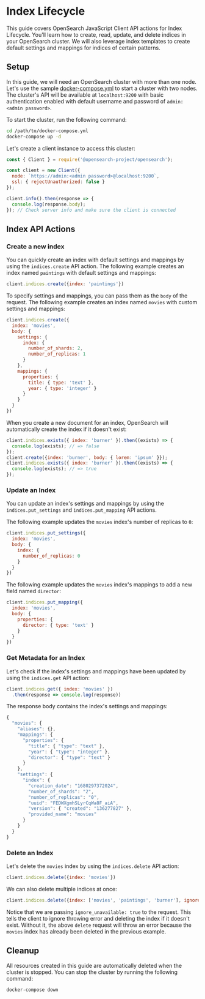 # Index Lifecycle
This guide covers OpenSearch JavaScript Client API actions for Index Lifecycle. You'll learn how to create, read, update, and delete indices in your OpenSearch cluster. We will also leverage index templates to create default settings and mappings for indices of certain patterns.

## Setup

In this guide, we will need an OpenSearch cluster with more than one node. Let's use the sample [docker-compose.yml](https://opensearch.org/samples/docker-compose.yml) to start a cluster with two nodes. The cluster's API will be available at `localhost:9200` with basic authentication enabled with default username and password of `admin:<admin password>`.

To start the cluster, run the following command:

```bash
cd /path/to/docker-compose.yml
docker-compose up -d
```

Let's create a client instance to access this cluster:

```javascript
const { Client } = require('@opensearch-project/opensearch');

const client = new Client({
  node: `https://admin:<admin password>@localhost:9200`,
  ssl: { rejectUnauthorized: false }
});

client.info().then(response => {
  console.log(response.body);
}); // Check server info and make sure the client is connected
```

## Index API Actions

### Create a new index
You can quickly create an index with default settings and mappings by using the `indices.create` API action. The following example creates an index named `paintings` with default settings and mappings:

```javascript
client.indices.create({index: 'paintings'})
```
To specify settings and mappings, you can pass them as the `body` of the request. The following example creates an index named `movies` with custom settings and mappings:

```javascript
client.indices.create({
  index: 'movies',
  body: {
    settings: {
      index: {
        number_of_shards: 2,
        number_of_replicas: 1
      }
    },
    mappings: {
      properties: {
        title: { type: 'text' },
        year: { type: 'integer' }
      }
    }
  }
})
```
When you create a new document for an index, OpenSearch will automatically create the index if it doesn't exist:

```javascript
client.indices.exists({ index: 'burner' }).then((exists) => {
  console.log(exists); // => false
});
client.create({index: 'burner', body: { lorem: 'ipsum' }});
client.indices.exists({ index: 'burner' }).then((exists) => {
  console.log(exists); // => true
});
```


### Update an Index
You can update an index's settings and mappings by using the `indices.put_settings` and `indices.put_mapping` API actions. 

The following example updates the `movies` index's number of replicas to `0`:

```javascript
client.indices.put_settings({
  index: 'movies',
  body: {
    index: {
      number_of_replicas: 0
    }
  }
})
```
The following example updates the `movies` index's mappings to add a new field named `director`:

```javascript
client.indices.put_mapping({
  index: 'movies',
  body: {
    properties: {
      director: { type: 'text' }
    }
  }
})
```

### Get Metadata for an Index
Let's check if the index's settings and mappings have been updated by using the `indices.get` API action:

```javascript
client.indices.get({ index: 'movies' })
  .then(response => console.log(response))
```
The response body contains the index's settings and mappings:

```javascript
{
  "movies": {
    "aliases": {},
    "mappings": {
      "properties": {
        "title": { "type": "text" },
        "year": { "type": "integer" },
        "director": { "type": "text" }
      }
    },
    "settings": {
      "index": {
        "creation_date": "1680297372024",
        "number_of_shards": "2",
        "number_of_replicas": "0",
        "uuid": "FEDWXgmhSLyrCqWa8F_aiA",
        "version": { "created": "136277827" },
        "provided_name": "movies"
      }
    }
  }
}
```
### Delete an Index
Let's delete the `movies` index by using the `indices.delete` API action:

```javascript
client.indices.delete({index: 'movies'})
```
We can also delete multiple indices at once:

```javascript
client.indices.delete({index: ['movies', 'paintings', 'burner'], ignore_unavailable: true,})
```
Notice that we are passing `ignore_unavailable: true` to the request. This tells the client to ignore throwing error and deleting the index if it doesn't exist. Without it, the above `delete` request will throw an error because the `movies` index has already been deleted in the previous example.

## Cleanup

All resources created in this guide are automatically deleted when the cluster is stopped. You can stop the cluster by running the following command:

```bash
docker-compose down
```
